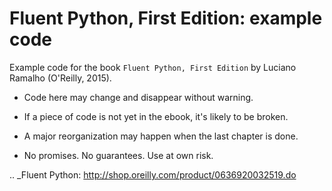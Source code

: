 Fluent Python, First Edition: example code
==========================================

Example code for the book `Fluent Python, First Edition` by Luciano Ramalho (O'Reilly, 2015).

* Code here may change and disappear without warning. 

* If a piece of code is not yet in the ebook, it's likely to be broken.

* A major reorganization may happen when the last chapter is done. 

* No promises. No guarantees. Use at own risk.

.. _Fluent Python: http://shop.oreilly.com/product/0636920032519.do 
